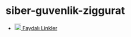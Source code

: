 # siber-guvenlik-ziggurat


<!-- ![visitors]([https]://visitor-badge.laobi.icu/badge?page_id[=]sonra halledilecek) -->

* [<img width="18" src="https://static-00.iconduck.com/assets.00/link-chain-icon-256x256-t8asdmp4.png" alt="link" border="0"> Faydalı Linkler](/faydalı-linkler)
